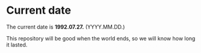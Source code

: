 # Current date

The current date is **1992.07.27.** (YYYY.MM.DD.)

This repository will be good when the world ends, so we will know how long it lasted.